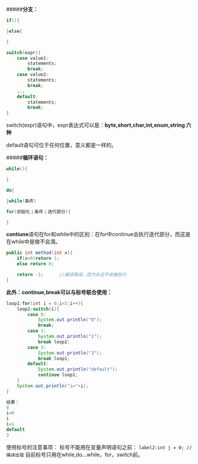 #####**分支：**
```java
if(){

}else{

}
```

```java
switch(expr){
	case value1:
    	statements;
        break;
    case value2:
    	statements;
        break;
    ...
    default:
    	statements;
        break;
}
```
switch(expr)语句中，expr表达式可以是：**byte,short,char,int,enum,string 六种**

default语句可位于任何位置，意义都是一样的。

#####**循环语句：**
```java
while(){

}
```

```java
do{

}while(条件)
```

```java
for(初始化；条件；迭代部分){

}
```

**contiune**语句在for和while中的区别：在for中continue会执行迭代部分，而这是在while中是做不会滴。

```java
public int method(int x){
	if(x>0)return 1;
    else return 0;

	return -1;		//编译错误，因为永远不会被执行
}
```

**此外：continue,break可以与标号联合使用：**

```java
loop1:for(int i = 0;i<5;i++){
	loop2:switch(i){
    	case 0:
        	System.out.println("0");
            break;
        case 1:
        	System.out.println("1");
            break loop2;
        case 3:
        	System.out.println("3");
            break loop1;
        default:
        	System.out.println("default");
            continue loop1;
    }
    System.out.println("i="+i);
}

结果：
0
i=0
i
i=1
default
3
```

使用标号的注意事项：
标号不能用在变量声明语句之前：
`label2:int j = 0; //编译出错`
目前标号只用在while,do...while，for，switch前。







































